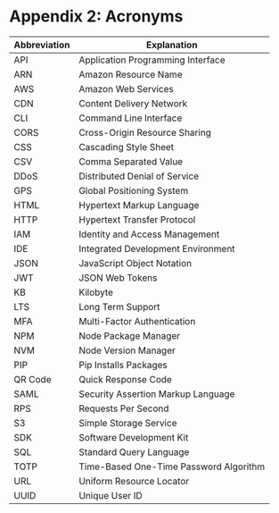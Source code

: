 # Appendix 2: Acronyms

Abbreviation | Explanation
-------------|-------------
API | Application Programming Interface
ARN | Amazon Resource Name
AWS | Amazon Web Services
CDN | Content Delivery Network
CLI | Command Line Interface
CORS | Cross-Origin Resource Sharing
CSS | Cascading Style Sheet
CSV | Comma Separated Value
DDoS | Distributed Denial of Service
GPS | Global Positioning System
HTML | Hypertext Markup Language
HTTP | Hypertext Transfer Protocol
IAM	| Identity and Access Management
IDE | Integrated Development Environment
JSON | JavaScript Object Notation
JWT | JSON Web Tokens
KB | Kilobyte
LTS | Long Term Support
MFA	| Multi-Factor Authentication
NPM | Node Package Manager
NVM | Node Version Manager
PIP | Pip Installs Packages
QR Code	| Quick Response Code
SAML | Security Assertion Markup Language
RPS | Requests Per Second
S3 | Simple Storage Service
SDK | Software Development Kit
SQL | Standard Query Language
TOTP | Time-Based One-Time Password Algorithm
URL | Uniform Resource Locator
UUID | Unique User ID